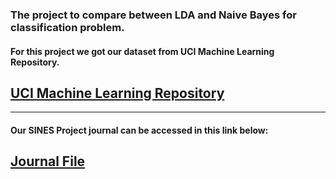 ### The project to compare between LDA and Naive Bayes for classification problem.
#### For this project we got our dataset from UCI Machine Learning Repository.
## [UCI Machine Learning Repository](https://archive.ics.uci.edu/ml/index.php)
---
#### Our SINES Project journal can be accessed in this link below:
## [Journal File](https://jres1.ejournal.unsri.ac.id/index.php/jres/article/view/33)
